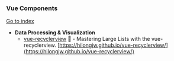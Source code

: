 ### Vue Components
[Go to index](https://github.com/cdleon/awesome-front-end#index)
- **Data Processing & Visualization**
  * [vue-recyclerview](https://github.com/hilongjw/vue-recyclerview) :gift_heart: - Mastering Large Lists with the vue-recyclerview. [https://hilongjw.github.io/vue-recyclerview/](https://hilongjw.github.io/vue-recyclerview/)